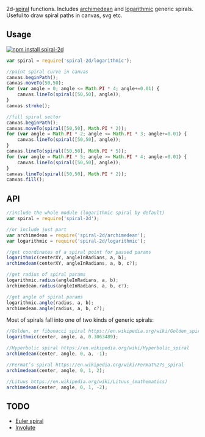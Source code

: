 2d-[spiral](https://en.wikipedia.org/wiki/Spiral) functions. Includes [archimedean](https://en.wikipedia.org/wiki/Archimedean_spiral) and [logarithmic](https://en.wikipedia.org/wiki/Logarithmic_spiral) generic spirals. Useful to draw spiral paths in canvas, svg etc.

## Usage

[![npm install spiral-2d](https://nodei.co/npm/spiral-2d.png?mini=true)](https://npmjs.org/package/spiral-2d/)

```js
var spiral = require('spiral-2d/logarithmic');

//paint spiral curve in canvas
canvas.beginPath();
canvas.moveTo(50,50);
for (var angle = 0; angle <= Math.PI * 4; angle+=0.01) {
	canvas.lineTo(spiral([50,50], angle));
}
canvas.stroke();

//fill spiral sector
canvas.beginPath();
canvas.moveTo(spiral([50,50], Math.PI * 2));
for (var angle = Math.PI * 2; angle <= Math.PI * 3; angle+=0.01) {
	canvas.lineTo(spiral([50,50], angle));
}
canvas.lineTo(spiral([50,50], Math.PI * 5));
for (var angle = Math.PI * 5; angle >= Math.PI * 4; angle-=0.01) {
	canvas.lineTo(spiral([50,50], angle));
}
canvas.lineTo(spiral([50,50], Math.PI * 2));
canvas.fill();
```

## API

```js
//include the whole module (logarithmic spiral by default)
var spiral = require('spiral-2d');

//or include just part
var archimedean = require('spiral-2d/archimedean');
var logarithmic = require('spiral-2d/logarithmic');

//get coordinates of a spiral point for passed params
logarithmic(centerXY, angleInRadians, a, b);
archimedean(centerXY, angleInRadians, a, b, c?);

//get radius of spiral params
logarithmic.radius(angleInRadians, a, b);
archimedean.radius(angleInRadians, a, b, c?);

//get angle of spiral params
logarithmic.angle(radius, a, b);
archimedean.angle(radius, a, b, c?);
```

Most of spirals fall into one of two kinds of generic spirals:

```js
//Golden, or fibonacci spiral https://en.wikipedia.org/wiki/Golden_spiral
logarithmic(center, angle, a, 0.3063489);

//Hyperbolic spiral https://en.wikipedia.org/wiki/Hyperbolic_spiral
archimedean(center, angle, 0, a, -1);

//Fermat’s spiral https://en.wikipedia.org/wiki/Fermat%27s_spiral
archimedean(center, angle, 0, 1, 2);

//Lituus https://en.wikipedia.org/wiki/Lituus_(mathematics)
archimedean(center, angle, 0, 1, -2);
```

## TODO

- [Euler spiral](https://en.wikipedia.org/wiki/Euler_spiral)
- [Involute](https://en.wikipedia.org/wiki/involute)